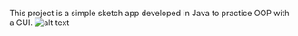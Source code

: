 This project is a simple sketch app developed in Java to practice OOP with a GUI.
![alt text](https://github.com/[LTambam]/[HCICourseSketchProgram]/sp.png?raw=true)
